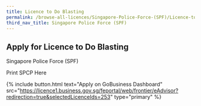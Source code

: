 ```yaml
---
title: Licence to Do Blasting
permalink: /browse-all-licences/Singapore-Police-Force-(SPF)/Licence-to-Do-Blasting
third_nav_title: Singapore Police Force (SPF)
---
```


## Apply for Licence to Do Blasting

Singapore Police Force (SPF)

Print SPCP Here

{% include button.html text="Apply on GoBusiness Dashboard" src="https://licence1.business.gov.sg/feportal/web/frontier/eAdvisor?redirection=true&selectedLicenceIds=253" type="primary" %}
